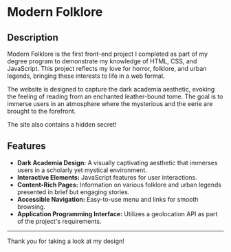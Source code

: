 # Modern Folklore

## Description
Modern Folklore is the first front-end project I completed as part of my degree program to demonstrate my knowledge of HTML, CSS, and JavaScript. This project reflects my love for horror, folklore, and urban legends, bringing these interests to life in a web format.

The website is designed to capture the dark academia aesthetic, evoking the feeling of reading from an enchanted leather-bound tome. The goal is to immerse users in an atmosphere where the mysterious and the eerie are brought to the forefront.

The site also contains a hidden secret!

## Features
- **Dark Academia Design:** A visually captivating aesthetic that immerses users in a scholarly yet mystical environment.  
- **Interactive Elements:** JavaScript features for user interactions.  
- **Content-Rich Pages:** Information on various folklore and urban legends presented in brief but engaging stories.   
- **Accessible Navigation:** Easy-to-use menu and links for smooth browsing.  
- **Application Programming Interface:** Utilizes a geolocation API as part of the project's requirements.

---

Thank you for taking a look at my design! 
